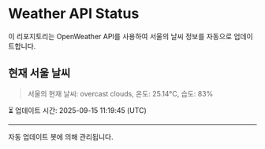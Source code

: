 
# Weather API Status

이 리포지토리는 OpenWeather API를 사용하여 서울의 날씨 정보를 자동으로 업데이트합니다.

## 현재 서울 날씨
> 서울의 현재 날씨: overcast clouds, 온도: 25.14°C, 습도: 83%

⏳ 업데이트 시간: 2025-09-15 11:19:45 (UTC)

---
자동 업데이트 봇에 의해 관리됩니다.
